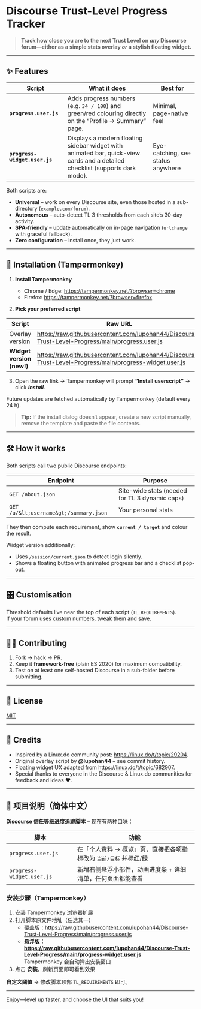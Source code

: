 # Discourse Trust-Level Progress Tracker

> **Track how close you are to the next Trust Level on _any_ Discourse forum—either as a simple stats overlay _or_ a stylish floating widget.**

---

## ✨ Features
| Script | What it does | Best for |
| ------ | ------------ | -------- |
| **`progress.user.js`** | Adds progress numbers (e.g. `34 / 100`) and green/red colouring directly on the “Profile → Summary” page. | Minimal, page-native feel |
| **`progress-widget.user.js`** | Displays a modern floating sidebar widget with animated bar, quick-view cards and a detailed checklist (supports dark mode). | Eye-catching, see status anywhere |

Both scripts are:

- **Universal** – work on every Discourse site, even those hosted in a sub-directory (`example.com/forum`).  
- **Autonomous** – auto-detect TL 3 thresholds from each site’s 30-day activity.  
- **SPA-friendly** – update automatically on in-page navigation (`urlchange` with graceful fallback).  
- **Zero configuration** – install once, they just work.

---

## 🚀 Installation (Tampermonkey)

1. **Install Tampermonkey**  
   - Chrome / Edge: <https://tampermonkey.net/?browser=chrome>  
   - Firefox: <https://tampermonkey.net/?browser=firefox>

2. **Pick your preferred script**

| Script | Raw URL |
| ------ | ------- |
| Overlay version | <https://raw.githubusercontent.com/lupohan44/Discourse-Trust-Level-Progress/main/progress.user.js> |
| **Widget version (new!)** | <https://raw.githubusercontent.com/lupohan44/Discourse-Trust-Level-Progress/main/progress-widget.user.js> |

3. Open the raw link → Tampermonkey will prompt **“Install userscript”** → click **_Install_**.

Future updates are fetched automatically by Tampermonkey (default every 24 h).

> **Tip:** If the install dialog doesn’t appear, create a new script manually, remove the template and paste the file contents.

---

## 🛠 How it works

Both scripts call two public Discourse endpoints:

| Endpoint | Purpose |
| -------- | ------- |
| `GET /about.json` | Site-wide stats (needed for TL 3 dynamic caps) |
| `GET /u/&lt;username&gt;/summary.json` | Your personal stats |

They then compute each requirement, show **`current / target`** and colour the result.

Widget version additionally:

- Uses `/session/current.json` to detect login silently.
- Shows a floating button with animated progress bar and a checklist pop-out.

---

## 🎛 Customisation

Threshold defaults live near the top of each script (`TL_REQUIREMENTS`).  
If your forum uses custom numbers, tweak them and save.

---

## 🧑‍💻 Contributing

1. Fork → hack → PR.  
2. Keep it **framework-free** (plain ES 2020) for maximum compatibility.  
3. Test on at least one self-hosted Discourse in a sub-folder before submitting.

---

## 📜 License

[MIT](LICENSE)

---

## 🙏 Credits

- Inspired by a Linux.do community post: <https://linux.do/t/topic/29204>.  
- Original overlay script by **@lupohan44** – see commit history.  
- Floating widget UX adapted from <https://linux.do/t/topic/682907>.  
- Special thanks to everyone in the Discourse & Linux.do communities for feedback and ideas ❤️.

---

## 📑 项目说明（简体中文）

**Discourse 信任等级进度追踪脚本** – 现在有两种口味：

| 脚本 | 功能 |
| ---- | ---- |
| `progress.user.js` | 在「个人资料 → 概览」页，直接把各项指标改为 `当前/目标` 并标红/绿 |
| `progress-widget.user.js` | 新增右侧悬浮小部件，动画进度条 + 详细清单，任何页面都能查看 |

### 安装步骤（Tampermonkey）

1. 安装 Tampermonkey 浏览器扩展  
2. 打开脚本原文件地址（任选其一）  
   - 覆盖版：<https://raw.githubusercontent.com/lupohan44/Discourse-Trust-Level-Progress/main/progress.user.js>  
   - **悬浮版：<https://raw.githubusercontent.com/lupohan44/Discourse-Trust-Level-Progress/main/progress-widget.user.js>**  
   Tampermonkey 会自动弹出安装窗口  
3. 点击 **安装**，刷新页面即可看到效果

**自定义阈值** → 修改脚本顶部 `TL_REQUIREMENTS` 即可。

---

Enjoy—level up faster, and choose the UI that suits you!
